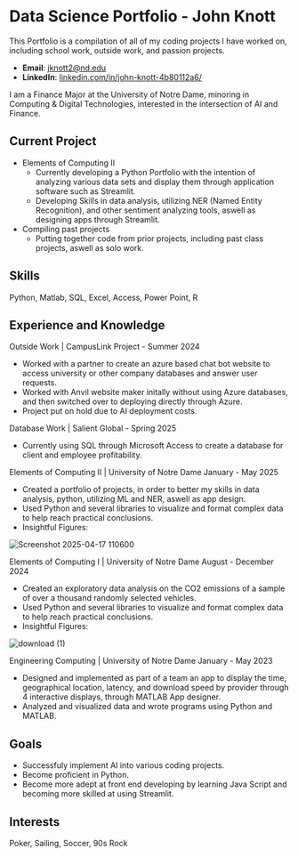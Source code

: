 # Data Science Portfolio - John Knott
This Portfolio is a compilation of all of my coding projects I have worked on, including school work, outside work, and passion projects. 

- **Email**: [jknott2@nd.edu](jknott2@nd.edu)
- **LinkedIn**: [linkedin.com/in/john-knott-4b80112a6/](https://www.linkedin.com/in/john-knott-4b80112a6/)

I am a Finance Major at the University of Notre Dame, minoring in Computing & Digital Technologies, interested in the intersection of AI and Finance.

## Current Project
   * Elements of Computing II
      -  Currently developing a Python Portfolio with the intention of analyzing various data sets and display them through application software such as Streamlit.
      -  Developing Skills in data analysis, utilizing NER (Named Entity Recognition), and other sentiment analyzing tools, aswell as designing apps through Streamlit.
   * Compiling past projects
      -  Putting together code from prior projects, including past class projects, aswell as solo work.
       

## Skills 
Python, Matlab, SQL, Excel, Access, Power Point, R

## Experience and Knowledge

Outside Work | CampusLink Project - Summer 2024 
  - Worked with a partner to create an azure based chat bot website to access university or other company databases and answer user requests.
  - Worked with Anvil website maker initally without using Azure databases, and then switched over to deploying directly through Azure.
  - Project put on hold due to AI deployment costs.

Database Work | Salient Global - Spring 2025
  - Currently using SQL through Microsoft Access to create a database for client and employee profitability.

Elements of Computing II | University of Notre Dame	January - May 2025
  - Created a portfolio of projects, in order to better my skills in data analysis, python, utilizing ML and NER, aswell as app design.
  -  Used Python and several libraries to visualize and format complex data to help reach practical conclusions.
  - Insightful Figures:

    
![Screenshot 2025-04-17 110600](https://github.com/user-attachments/assets/c358cf15-57b5-45ed-a9b4-a8669d27fa4f)


Elements of Computing I | University of Notre Dame	August - December 2024
  - Created an exploratory data analysis on the CO2 emissions of a sample of over a thousand randomly selected vehicles.
  -  Used Python and several libraries to visualize and format complex data to help reach practical conclusions.
  - Insightful Figures:


![download (1)](https://github.com/user-attachments/assets/4a91fe27-bb33-43e5-a69d-5596b2c630aa)

     
Engineering Computing | University of Notre Dame	January - May 2023
  - Designed and implemented as part of a team an app to display the time, geographical location, latency, and download speed by provider through 4 interactive displays, through MATLAB App designer.
  - Analyzed and visualized data and wrote programs using Python and MATLAB.

## Goals 
  - Successfuly implement AI into various coding projects.
  - Become proficient in Python.
  - Become more adept at front end developing by learning Java Script and becoming more skilled at using Streamlit.

## Interests
  Poker, Sailing, Soccer, 90s Rock


